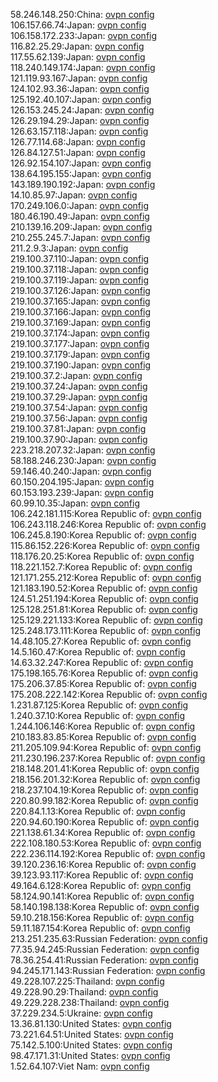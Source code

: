 58.246.148.250:China: [ovpn config](vpn/58_246_148_250.ovpn)  
106.157.66.74:Japan: [ovpn config](vpn/106_157_66_74.ovpn)  
106.158.172.233:Japan: [ovpn config](vpn/106_158_172_233.ovpn)  
116.82.25.29:Japan: [ovpn config](vpn/116_82_25_29.ovpn)  
117.55.62.139:Japan: [ovpn config](vpn/117_55_62_139.ovpn)  
118.240.149.174:Japan: [ovpn config](vpn/118_240_149_174.ovpn)  
121.119.93.167:Japan: [ovpn config](vpn/121_119_93_167.ovpn)  
124.102.93.36:Japan: [ovpn config](vpn/124_102_93_36.ovpn)  
125.192.40.107:Japan: [ovpn config](vpn/125_192_40_107.ovpn)  
126.153.245.24:Japan: [ovpn config](vpn/126_153_245_24.ovpn)  
126.29.194.29:Japan: [ovpn config](vpn/126_29_194_29.ovpn)  
126.63.157.118:Japan: [ovpn config](vpn/126_63_157_118.ovpn)  
126.77.114.68:Japan: [ovpn config](vpn/126_77_114_68.ovpn)  
126.84.127.51:Japan: [ovpn config](vpn/126_84_127_51.ovpn)  
126.92.154.107:Japan: [ovpn config](vpn/126_92_154_107.ovpn)  
138.64.195.155:Japan: [ovpn config](vpn/138_64_195_155.ovpn)  
143.189.190.192:Japan: [ovpn config](vpn/143_189_190_192.ovpn)  
14.10.85.97:Japan: [ovpn config](vpn/14_10_85_97.ovpn)  
170.249.106.0:Japan: [ovpn config](vpn/170_249_106_0.ovpn)  
180.46.190.49:Japan: [ovpn config](vpn/180_46_190_49.ovpn)  
210.139.16.209:Japan: [ovpn config](vpn/210_139_16_209.ovpn)  
210.255.245.7:Japan: [ovpn config](vpn/210_255_245_7.ovpn)  
211.2.9.3:Japan: [ovpn config](vpn/211_2_9_3.ovpn)  
219.100.37.110:Japan: [ovpn config](vpn/219_100_37_110.ovpn)  
219.100.37.118:Japan: [ovpn config](vpn/219_100_37_118.ovpn)  
219.100.37.119:Japan: [ovpn config](vpn/219_100_37_119.ovpn)  
219.100.37.126:Japan: [ovpn config](vpn/219_100_37_126.ovpn)  
219.100.37.165:Japan: [ovpn config](vpn/219_100_37_165.ovpn)  
219.100.37.166:Japan: [ovpn config](vpn/219_100_37_166.ovpn)  
219.100.37.169:Japan: [ovpn config](vpn/219_100_37_169.ovpn)  
219.100.37.174:Japan: [ovpn config](vpn/219_100_37_174.ovpn)  
219.100.37.177:Japan: [ovpn config](vpn/219_100_37_177.ovpn)  
219.100.37.179:Japan: [ovpn config](vpn/219_100_37_179.ovpn)  
219.100.37.190:Japan: [ovpn config](vpn/219_100_37_190.ovpn)  
219.100.37.2:Japan: [ovpn config](vpn/219_100_37_2.ovpn)  
219.100.37.24:Japan: [ovpn config](vpn/219_100_37_24.ovpn)  
219.100.37.29:Japan: [ovpn config](vpn/219_100_37_29.ovpn)  
219.100.37.54:Japan: [ovpn config](vpn/219_100_37_54.ovpn)  
219.100.37.56:Japan: [ovpn config](vpn/219_100_37_56.ovpn)  
219.100.37.81:Japan: [ovpn config](vpn/219_100_37_81.ovpn)  
219.100.37.90:Japan: [ovpn config](vpn/219_100_37_90.ovpn)  
223.218.207.32:Japan: [ovpn config](vpn/223_218_207_32.ovpn)  
58.188.246.230:Japan: [ovpn config](vpn/58_188_246_230.ovpn)  
59.146.40.240:Japan: [ovpn config](vpn/59_146_40_240.ovpn)  
60.150.204.195:Japan: [ovpn config](vpn/60_150_204_195.ovpn)  
60.153.193.239:Japan: [ovpn config](vpn/60_153_193_239.ovpn)  
60.99.10.35:Japan: [ovpn config](vpn/60_99_10_35.ovpn)  
106.242.181.115:Korea Republic of: [ovpn config](vpn/106_242_181_115.ovpn)  
106.243.118.246:Korea Republic of: [ovpn config](vpn/106_243_118_246.ovpn)  
106.245.8.190:Korea Republic of: [ovpn config](vpn/106_245_8_190.ovpn)  
115.86.152.226:Korea Republic of: [ovpn config](vpn/115_86_152_226.ovpn)  
118.176.20.25:Korea Republic of: [ovpn config](vpn/118_176_20_25.ovpn)  
118.221.152.7:Korea Republic of: [ovpn config](vpn/118_221_152_7.ovpn)  
121.171.255.212:Korea Republic of: [ovpn config](vpn/121_171_255_212.ovpn)  
121.183.190.52:Korea Republic of: [ovpn config](vpn/121_183_190_52.ovpn)  
124.51.251.194:Korea Republic of: [ovpn config](vpn/124_51_251_194.ovpn)  
125.128.251.81:Korea Republic of: [ovpn config](vpn/125_128_251_81.ovpn)  
125.129.221.133:Korea Republic of: [ovpn config](vpn/125_129_221_133.ovpn)  
125.248.173.111:Korea Republic of: [ovpn config](vpn/125_248_173_111.ovpn)  
14.48.105.27:Korea Republic of: [ovpn config](vpn/14_48_105_27.ovpn)  
14.5.160.47:Korea Republic of: [ovpn config](vpn/14_5_160_47.ovpn)  
14.63.32.247:Korea Republic of: [ovpn config](vpn/14_63_32_247.ovpn)  
175.198.165.76:Korea Republic of: [ovpn config](vpn/175_198_165_76.ovpn)  
175.206.37.85:Korea Republic of: [ovpn config](vpn/175_206_37_85.ovpn)  
175.208.222.142:Korea Republic of: [ovpn config](vpn/175_208_222_142.ovpn)  
1.231.87.125:Korea Republic of: [ovpn config](vpn/1_231_87_125.ovpn)  
1.240.37.10:Korea Republic of: [ovpn config](vpn/1_240_37_10.ovpn)  
1.244.106.146:Korea Republic of: [ovpn config](vpn/1_244_106_146.ovpn)  
210.183.83.85:Korea Republic of: [ovpn config](vpn/210_183_83_85.ovpn)  
211.205.109.94:Korea Republic of: [ovpn config](vpn/211_205_109_94.ovpn)  
211.230.196.237:Korea Republic of: [ovpn config](vpn/211_230_196_237.ovpn)  
218.148.201.41:Korea Republic of: [ovpn config](vpn/218_148_201_41.ovpn)  
218.156.201.32:Korea Republic of: [ovpn config](vpn/218_156_201_32.ovpn)  
218.237.104.19:Korea Republic of: [ovpn config](vpn/218_237_104_19.ovpn)  
220.80.99.182:Korea Republic of: [ovpn config](vpn/220_80_99_182.ovpn)  
220.84.1.13:Korea Republic of: [ovpn config](vpn/220_84_1_13.ovpn)  
220.94.60.190:Korea Republic of: [ovpn config](vpn/220_94_60_190.ovpn)  
221.138.61.34:Korea Republic of: [ovpn config](vpn/221_138_61_34.ovpn)  
222.108.180.53:Korea Republic of: [ovpn config](vpn/222_108_180_53.ovpn)  
222.236.114.192:Korea Republic of: [ovpn config](vpn/222_236_114_192.ovpn)  
39.120.236.16:Korea Republic of: [ovpn config](vpn/39_120_236_16.ovpn)  
39.123.93.117:Korea Republic of: [ovpn config](vpn/39_123_93_117.ovpn)  
49.164.6.128:Korea Republic of: [ovpn config](vpn/49_164_6_128.ovpn)  
58.124.90.141:Korea Republic of: [ovpn config](vpn/58_124_90_141.ovpn)  
58.140.198.138:Korea Republic of: [ovpn config](vpn/58_140_198_138.ovpn)  
59.10.218.156:Korea Republic of: [ovpn config](vpn/59_10_218_156.ovpn)  
59.11.187.154:Korea Republic of: [ovpn config](vpn/59_11_187_154.ovpn)  
213.251.235.63:Russian Federation: [ovpn config](vpn/213_251_235_63.ovpn)  
77.35.94.245:Russian Federation: [ovpn config](vpn/77_35_94_245.ovpn)  
78.36.254.41:Russian Federation: [ovpn config](vpn/78_36_254_41.ovpn)  
94.245.171.143:Russian Federation: [ovpn config](vpn/94_245_171_143.ovpn)  
49.228.107.225:Thailand: [ovpn config](vpn/49_228_107_225.ovpn)  
49.228.90.29:Thailand: [ovpn config](vpn/49_228_90_29.ovpn)  
49.229.228.238:Thailand: [ovpn config](vpn/49_229_228_238.ovpn)  
37.229.234.5:Ukraine: [ovpn config](vpn/37_229_234_5.ovpn)  
13.36.81.130:United States: [ovpn config](vpn/13_36_81_130.ovpn)  
73.221.64.51:United States: [ovpn config](vpn/73_221_64_51.ovpn)  
75.142.5.100:United States: [ovpn config](vpn/75_142_5_100.ovpn)  
98.47.171.31:United States: [ovpn config](vpn/98_47_171_31.ovpn)  
1.52.64.107:Viet Nam: [ovpn config](vpn/1_52_64_107.ovpn)  
